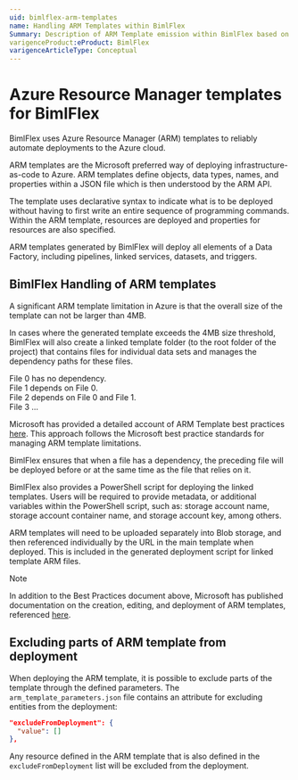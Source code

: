 ```yaml
---
uid: bimlflex-arm-templates
name: Handling ARM Templates within BimlFlex
Summary: Description of ARM Template emission within BimlFlex based on Azure size restriction(s)
varigenceProduct:eProduct: BimlFlex
varigenceArticleType: Conceptual
---
```


# Azure Resource Manager templates for BimlFlex

BimlFlex uses Azure Resource Manager (ARM) templates to reliably automate deployments to the Azure cloud.

ARM templates are the Microsoft preferred way of deploying infrastructure-as-code to Azure. ARM templates define objects, data types, names, and properties within a JSON file which is then understood by the ARM API.

The template uses declarative syntax to indicate what is to be deployed without having to first write an entire sequence of programming commands. Within the ARM template, resources are deployed and properties for resources are also specified.

ARM templates generated by BimlFlex will deploy all elements of a Data Factory, including pipelines, linked services, datasets, and triggers.

## BimlFlex Handling of ARM templates

A significant ARM template limitation in Azure is that the overall size of the template can not be larger than 4MB.

In cases where the generated template exceeds the 4MB size threshold, BimlFlex will also create a linked template folder (to the root folder of the project) that contains files for individual data sets and manages the dependency paths for these files.

File 0 has no dependency.  
File 1 depends on File 0.  
File 2 depends on File 0 and File 1.  
File 3 ...  

Microsoft has provided a detailed account of ARM Template best practices [here](https://docs.microsoft.com/en-us/azure/azure-resource-manager/templates/template-best-practices). This approach follows the Microsoft best practice standards for managing ARM template limitations.

BimlFlex ensures that when a file has a dependency, the preceding file will be deployed before or at the same time as the file that relies on it.

BimlFlex also provides a PowerShell script for deploying the linked templates. Users will be required to provide metadata, or additional variables within the PowerShell script, such as: storage account name, storage account container name, and storage account key, among others.

ARM templates will need to be uploaded separately into Blob storage, and then referenced individually by the URL in the main template when deployed. This is included in the generated deployment script for linked template ARM files.

> [!NOTE]
> In addition to the Best Practices document above, Microsoft has published documentation on the creation, editing, and deployment of ARM templates, referenced [here](https://docs.microsoft.com/en-us/azure/azure-resource-manager/templates/quickstart-create-templates-use-the-portal).

## Excluding parts of ARM template from deployment

When deploying the ARM template, it is possible to exclude parts of the template through the defined parameters.
The `arm_template_parameters.json` file contains an attribute for excluding entities from the deployment:

``` json
"excludeFromDeployment": {
  "value": []
},
```

Any resource defined in the ARM template that is also defined in the `excludeFromDeployment` list will be excluded from the deployment.
